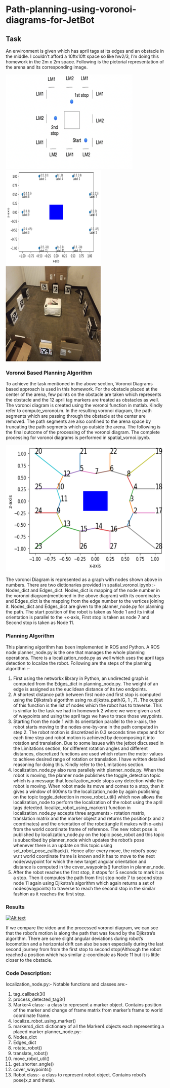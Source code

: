 # Path-planning-using-voronoi-diagrams-for-JetBot

## Task
An environment is given which has april tags at its edges and an obstacle in the middle. I couldn’t afford a 10ftx10ft space so like hw2/3, I’m doing this homework in the 2m x 2m space. Following is the pictorial representation of the arena and its corresponding image.
     
<a href="url"><img src="./layout.png" height="300" width="400" ></a>
<a href="url"><img src="./arena_hw4_graph.png" height="300" width="300" ></a>
<a href="url"><img src="./arena_pic.png" height="300" width="300" ></a>

### Voronoi Based Planning Algorithm
To achieve the task mentioned in the above section, Voronoi Diagrams based approach is used in this homework. For the obstacle placed at the center of the arena, few points on the obstacle are taken which represents the obstacle and the 12 april tag markers are treated as obstacles as well. The voronoi diagram is created using the voronoi function in matlab. Kindly refer to compute_voronoi.m. In the resulting voronoi diagram, the path segments which are passing through the obstacle at the center are removed. The path segments are also confined to the arena space by truncating the path segments which go outside the arena. The following is the final outcome of the processing of the voronoi diagram. The complete processing for voronoi diagrams is performed in spatial_vornoi.ipynb.


<a href="url"><img src="./voronoi_diagram_img.png" height="400" width="600" ></a>

The voronoi Diagram is represented as a graph with nodes shown above in numbers. There are two dictionaries provided in spatial_voronoi.ipynb :- Nodes_dict and Edges_dict. Nodes_dict is mapping of the node number in the voronoi diagram(mentioned in the above diagram) with its coordinates and Edges_dict is the mapping from the edge number to the vertices joining it.
Nodes_dict and Edges_dict are given to the planner_node.py for planning the path. The start position of the robot is taken as Node 1 and its initial orientation is parallel to the +x-axis, First stop is taken as node 7 and Second stop is taken as Node 11.

### Planning Algorithm
This planning algorithm has been implemented in ROS and Python. A ROS node planner_node.py is the one that manages the whole planning operations. There is a localization_node.py as well which uses the april tags detection to localize the robot.
Following are the steps of the planning algorithm :-
1. First using the networkx library in Python, an undirected graph is computed from the
Edges_dict in planning_node.py. The weight of an edge is assigned as the euclidean
distance of its two endpoints.
2. A shortest distance path between first node and first stop is computed using the
Djikstra’s algorithm using nx.dijkstra_path(G, 1 , 7). The output of this function is the list of nodes which the robot has to traverse. This is similar to the task we had in homework 2 where we were given a set of waypoints and using the april tags we have to trace those waypoints.
3. Starting from the node 1 with its orientation parallel to the x-axis, the robot starts moving to the nodes one-by-one in the path computed in step 2. The robot motion is discretized in 0.3 seconds time steps and for each time step and robot motion is achieved by decomposing it into rotation and translation. Due to some issues with the jetbot discussed in the Limitations section, for different rotation angles and different distances, discretized functions are used which return the motor values to achieve desired range of rotation or translation. I have written detailed reasoning for doing this. Kindly refer to the Limitations section.
4. localization_node.py also runs parallely with planner_node.py. When the robot is moving, the planner node publishes the toggle_detection topic which is a message that localization_node stops any detection while the robot is moving. When robot made its move and comes to a stop, then it gives a window of 600ms to the localization_node by again publishing on the topic toggle_detection in move_robot_util() which now allows the localization_node to perform the localization of the robot using the april tags detected. localize_robot_using_marker() function in localization_node.py accepts three arguments:- rotation matrix, translation matrix and the marker object and returns the position(x and z coordinates) and the orientation of the robot(angle it makes with x-axis) from the world coordinate frame of reference. The new robot pose is published by localization_node.py on the topic pose_robot and this topic is subscribed by planner_node which updates the robot’s pose whenever there is an update on this topic using set_robot_pose_callback(). Hence after every move, the robot’s pose w.r.t world coordinate frame is known and it has to move to the next node/waypoint for which the new target angular orientation and distance is computed in the cover_waypoints() function in planner_node.
5. After the robot reaches the first stop, it stops for 5 seconds to mark it as a stop. Then it computes the path from first stop node 7 to second stop node 11 again using Djikstra’s algorithm which again returns a set of nodes(waypoints) to traverse to reach the second stop in the similar fashion as it reaches the first stop.

### Results

[![Alt text](https://img.youtube.com/vi/OA98RyGSr8U/0.jpg)](https://www.youtube.com/watch?v=OA98RyGSr8U)

If we compare the video and the processed voronoi diagram, we can see that the robot’s motion is along the path that was found by the Djikstra’s algorithm. There are some slight angular deviations during robot’s locomotion and a horizontal drift can also be seen especially during the last second journey from from the first stop to second stop(Although the robot reached a position which has similar z-coordinate as Node 11 but it is little closer to the obstacle.


### Code Description:
localization_node.py:- Notable functions and classes are:-
1. tag_callback3()
2. process_detected_tag3()
3. Marker4 class:- a class to represent a marker object. Contains position of the marker
and change of frame matrix from marker’s frame to world coordinate frame.
4. localize_robot_using_marker()
5. markers4_dict: dictionary of all the Marker4 objects each representing a placed marker
planner_node.py:-
1. Nodes_dict
2. Edges_dict
3. rotate_robot()
4. translate_robot()
5. move_robot_util()
6. get_shorter_angle()
7. cover_waypoints()
8. Robot class:- a class to represent robot object. Contains robot’s pose(x,z and theta).
